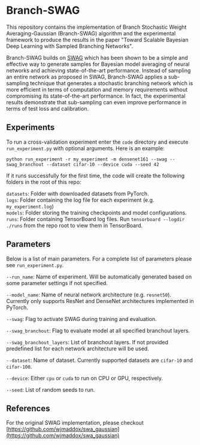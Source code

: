 # Branch-SWAG

This repository contains the implementation of Branch Stochastic Weight Averaging-Gaussian (Branch-SWAG) algorithm 
and the experimental framework to produce the results in the paper "Toward Scalable Bayesian Deep Learning with Sampled 
Branching Networks".

Branch-SWAG builds on [SWAG](https://arxiv.org/abs/1902.02476) which has been shown to be a simple and effective way to 
generate samples for Bayesian model averaging of neural networks and achieving state-of-the-art performance. Instead of 
sampling an entire network as proposed in SWAG, Branch-SWAG applies a sub-sampling technique that generates a stochastic
branching network which is more efficient in terms of computation and memory requirements without compromising its 
state-of-the-art performance. In fact, the experimental results demonstrate that sub-sampling can even improve 
performance in terms of test loss and calibration.


## Experiments

To run a cross-validation experiment enter the `code` directory and execute 
`run_experiment.py` with optional arguments. Here is an example:

    python run_experiment -r my_experiment -m densenet161 --swag --swag_branchout --dataset cifar-10 --device cuda --seed 42

If it runs successfully for the first time, the code will create the following folders in the root of this repo:

`datasets`: Folder with downloaded datasets from PyTorch.  
`logs`: Folder containing the log file for each experiment (e.g. `my_experiment.log`)  
`models`: Folder storing the training checkpoints and model configurations.  
`runs`: Folder containing TensorBoard log files. Run `tensorboard --logdir ./runs` from the repo 
root to view them in TensorBoard. 


## Parameters
Below is a list of main parameters. For a complete list of parameters please see `run_experiment.py`.

`--run_name`: Name of experiment. Will be automatically generated based on some parameter settings if not specified.

`--model_name`: Name of neural network architecture (e.g. `resnet50`). Currently only supports ResNet and DenseNet architectures implemented in PyTorch.

`--swag`: Flag to activate SWAG during training and evaluation.

`--swag_branchout`: Flag to evaluate model at all specified branchout layers.

`--swag_branchout_layers`: List of branchout layers. If not provided predefined list for each network architecture will be used.

`--dataset`: Name of dataset. Currently supported datasets are `cifar-10` and `cifar-100`.

`--device`: Either `cpu` or `cuda` to run on CPU or GPU, respectively.

`--seed`: List of random seeds to run.

## References

For the original SWAG implementation, please checkout [https://github.com/wjmaddox/swa_gaussian](https://github.com/wjmaddox/swa_gaussian)